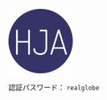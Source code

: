 
[![favicon_url]][app_url]

認証パスワード： `realglobe`

[app_url]: http://edac.online/arducopter
[favicon_url]: doc/images/favicon.png
